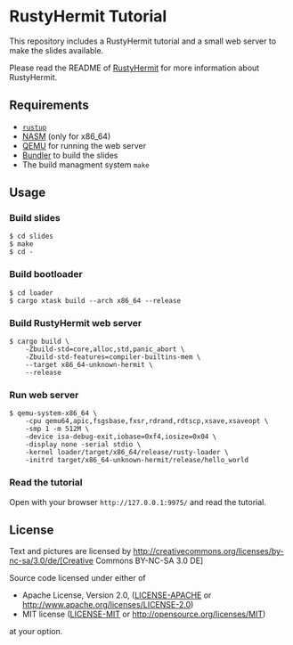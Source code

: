 # RustyHermit Tutorial

This repository includes a RustyHermit tutorial and a small web server to make the slides available.

Please read the README of [RustyHermit](https://github.com/hermitcore/rusty-hermit-rs) for more information about RustyHermit.


## Requirements

* [`rustup`](https://www.rust-lang.org/tools/install)
* [NASM](https://nasm.us/) (only for x86_64)
* [QEMU](https://www.qemu.org/) for running the web server
* [Bundler](https://bundler.io) to build the slides
* The build managment system `make`


## Usage

### Build slides

```
$ cd slides
$ make
$ cd -
```

### Build bootloader

```
$ cd loader
$ cargo xtask build --arch x86_64 --release
```

### Build RustyHermit web server

``` 
$ cargo build \
    -Zbuild-std=core,alloc,std,panic_abort \
    -Zbuild-std-features=compiler-builtins-mem \
    --target x86_64-unknown-hermit \
    --release
```


### Run web server

```
$ qemu-system-x86_64 \
    -cpu qemu64,apic,fsgsbase,fxsr,rdrand,rdtscp,xsave,xsaveopt \
    -smp 1 -m 512M \
    -device isa-debug-exit,iobase=0xf4,iosize=0x04 \
    -display none -serial stdio \
    -kernel loader/target/x86_64/release/rusty-loader \
    -initrd target/x86_64-unknown-hermit/release/hello_world
```

### Read the tutorial

Open with your browser `http://127.0.0.1:9975/` and read the tutorial.

## License

Text and pictures are licensed by http://creativecommons.org/licenses/by-nc-sa/3.0/de/[Creative Commons BY-NC-SA 3.0 DE]

Source code licensed under either of

* Apache License, Version 2.0, ([LICENSE-APACHE](LICENSE-APACHE) or http://www.apache.org/licenses/LICENSE-2.0)
* MIT license ([LICENSE-MIT](LICENSE-MIT) or http://opensource.org/licenses/MIT)

at your option.